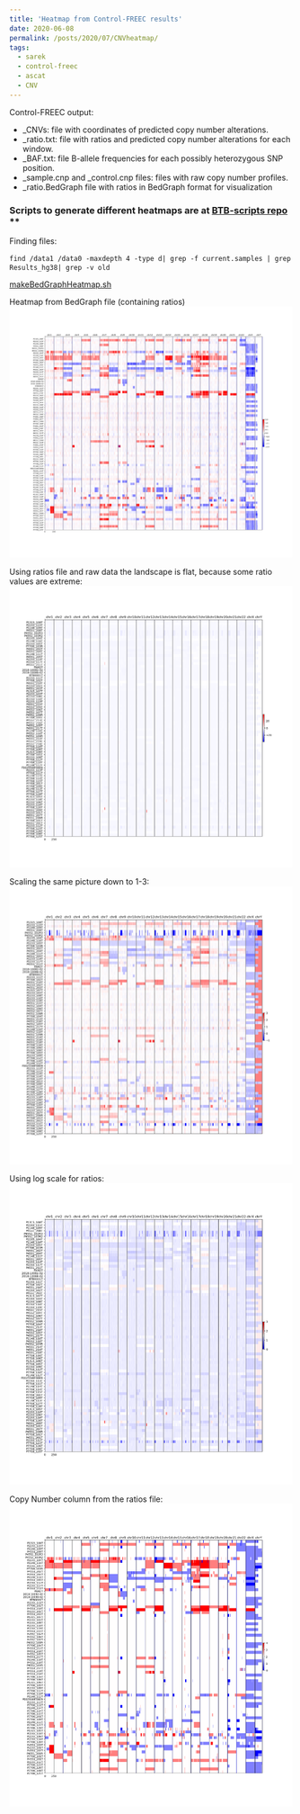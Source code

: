 ```yaml
---
title: 'Heatmap from Control-FREEC results'
date: 2020-06-08
permalink: /posts/2020/07/CNVheatmap/
tags:
  - sarek
  - control-freec
  - ascat
  - CNV
---
```


Control-FREEC output:
 - \_CNVs: file with coordinates of predicted copy number alterations. 
 - \_ratio.txt: file with ratios and predicted copy number alterations for each window.
 - \_BAF.txt: file B-allele frequencies for each possibly heterozygous SNP position.
 - \_sample.cnp and \_control.cnp files: files with raw copy number profiles.
 - \_ratio.BedGraph  file with ratios in BedGraph format for visualization
 

### Scripts to generate different heatmaps are at [BTB-scripts repo](https://github.com/szilvajuhos/btb-scripts/blob/master/heatmap/) **

Finding files:
```
find /data1 /data0 -maxdepth 4 -type d| grep -f current.samples | grep Results_hg38| grep -v old
```
 
[makeBedGraphHeatmap.sh](https://github.com/szilvajuhos/btb-scripts/blob/master/heatmap/makeBedGraphHeatmap.sh)

Heatmap from BedGraph file (containing ratios) 
<br/><img src='/images/heatmap_BedGraph.png'>

Using ratios file and raw data the landscape is flat, because some ratio values are extreme:
<br/><img src='/images/heatmap_RatiosLinear.png'>

Scaling the same picture down to 1-3:
<br/><img src='/images/heatmap_RatiosLinear_1_3.png'>

Using log scale for ratios:
<br/><img src='/images/heatmap_RatiosLog.png'>

Copy Number column from the ratios file:
<br/><img src='/images/heatmap_ratioCN.png'>
